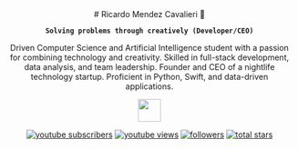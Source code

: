 
<center>
# Ricardo Mendez Cavalieri 🥽

**`Solving problems through creatively (Developer/CEO)`**

Driven Computer Science and Artificial Intelligence student with a passion for combining technology and creativity. Skilled in full-stack development, data analysis, and team leadership. Founder and CEO of a nightlife technology startup. Proficient in Python, Swift, and data-driven applications.

<img src="https://github.com/ramcav/ramcav/blob/cc2d85fa0fa9eed9a44e1a899e2527ab55a505cd/thehouse_gif.gif" width="40" height="40" />
   <p>
        <a href="https://www.youtube.com/c/fknight?sub_confirmation=1">
            <img alt="youtube subscribers" title="Subscribe to my YouTube channel" src="https://custom-icon-badges.demolab.com/youtube/channel/subscribers/UC2WHjPDvbE6O328n17ZGcfg?color=%23E05D44&label=SUBSCRIBE&logo=video&logoColor=white&style=for-the-badge&labelColor=CE4630"/></a> 
        <a href="https://www.youtube.com/c/fknight">
            <img alt="youtube views" title="YouTube views" src="https://custom-icon-badges.demolab.com/youtube/channel/views/UC2WHjPDvbE6O328n17ZGcfg?color=%23E1AD0E&logo=eye&logoColor=white&style=for-the-badge&labelColor=C79600"/></a> 
        <a href="https://github.com/ForrestKnight?tab=followers">
            <img alt="followers" title="Follow me on Github" src="https://custom-icon-badges.demolab.com/github/followers/ForrestKnight?color=236ad3&labelColor=1155ba&style=for-the-badge&logo=person-add&label=Follow&logoColor=white"/></a>
        <a href="https://github.com/ForrestKnight?tab=repositories&sort=stargazers">
            <img alt="total stars" title="Total stars on GitHub" src="https://custom-icon-badges.demolab.com/github/stars/ForrestKnight?color=55960c&style=for-the-badge&labelColor=488207&logo=star"/></a>
    </p>
</center>


<!--
**ramcav/ramcav** is a ✨ _special_ ✨ repository because its `README.md` (this file) appears on your GitHub profile.

Here are some ideas to get you started:

- 🔭 I’m currently working on ...
- 🌱 I’m currently learning ...
- 👯 I’m looking to collaborate on ...
- 🤔 I’m looking for help with ...
- 💬 Ask me about ...
- 📫 How to reach me: ...
- 😄 Pronouns: ...
- ⚡ Fun fact: ...
-->
